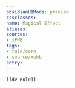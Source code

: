 ```yaml
---
obsidianUIMode: preview
cssclasses:
name: Magical Effect
aliases:
sources:
- xPHB
tags:
- rule/core
- source/xphb
entry:
---
```


```meta-bind-embed
[[dv Rule]]
```